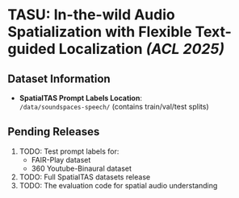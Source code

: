 # TASU: In-the-wild Audio Spatialization with Flexible Text-guided Localization  *(ACL 2025)*  

## Dataset Information
- **SpatialTAS Prompt Labels Location**:  
  `/data/soundspaces-speech/` (contains train/val/test splits)

## Pending Releases
1. TODO: Test prompt labels for:
   - FAIR-Play dataset
   - 360 Youtube-Binaural dataset
2. TODO: Full SpatialTAS datasets release
3. TODO: The evaluation code for spatial audio understanding


